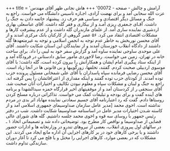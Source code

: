+++
title = 'آرامش و چالش - صفحه - 00072'
+++
هاش نجانی ظهر آقای مهندس عزت الله سحابی آمد و برای نهضت آزادی، اجـازه تاسیس دانشگاه می خواست. راجع به جنگ و مسائل دیگر اقتصادی و سیاسی هم حرف زد. پیشنهاد خاتمه دادن به جنگ را داشت. آقـای جـعفری ریزی آمـد و از بیکاری و فقر گله داشت. آقای عباسعلی بهاری اردشیری نماینده ساری آمد. از علمای مازندران گله داشت و از عدم پیشرفت کارها و مشکلات اقتصادی انتقاد می کرد. ۵۶ عصر گروهی از کارکنان بانک مرکزی آمدند و از آقای محسن نوربخش به خاطر عدم توجه به انجمن اسلامی و توجه به غیرمتعهدها گله داشتند از دادگاه انقلاب خوزستان آمدند و از نمایندگان این استان شکایت داشتند. آقای علی موحدی ساوجی نماینده ساوه آمد و گزارش سفر خود به لیبی را داد. برای ساخت خانه در تهران، زمین می خواست. رضا لاجوردی مأمور سابق دادستانی در فرودگاه آمد و از اینکه ستاد پیگیری امام ایشان و همکارانش را بیرون کرده است، گله داشت؛ با آقای موسوی اردبیلی صحبت کردم. گفتند، تخلفها، زورگوییها و بی قانونی ها در آنجا زیاد است. آقای محسن رضایی فرمانده سپاه پاسداران با آقای علی شمخانی مسئول پرونده حزب توده آمدند. از کودتای حزب توده گفتند و اینکه مقداری از اعترافاتشان را پس گرفته اند. راجع به جنگ و لبنان و مشکلات سپاه و معلوم نبودن تکالیف و اختیارات آنان صحبت شد. آقای سنجقی ر از کردستان آمد و از موفقیتهای اخیر قرارگاه حمزه سیدالشهدا و برنامه های آینده گفت و برای بودجه و تبلیغات کمک می خواست. تذاکراتی درباره مسلح کردن روستاها دادم. گفت که رد اعتبارنامه آقای جسیم سعادتی نماینده مهاباد اثر بدی در مردم نداشته است. اخوی محمد [مدیر عامل سازمان صداوسیمای جمهوری اسلامی آمد و از کاسته شـدن اختیارات مدیر عامل در اساسنامه صداوسیما شکایت داشت. شب در دفتر رئیس جمهور با روسای سه قوه و اخوی محمد جلسه داشتیم. گله های شورای عالی قضایی از صداوسیما و نواقص کار مطرح بود. توضیحاتی داده شد و تصمیماتی اتخاذ ۱ ـ در سالهای اول پیروزی انقلاب، بعضی از نیروهای تندرو در وزارتخانه ها و ادارات حضور داشتند و با برخی کارهای خود در بر کارهای اجرایی آن اداره مانع ایجاد می کردند. این مشکلات که در بعضی موارد، کارهای اجرایی را مختل و یا فلج می کرد تا آغاز دوران سازندگی تداوم داشت.